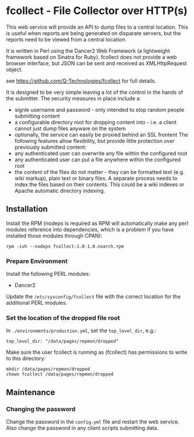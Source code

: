 # fcollect - File Collector over HTTP(s)

This web service will provide an API to dump files to a central location.  This is useful when reports are being generated on disparate servers, but the reports need to be viewed from a central location.                                                                    

It is written in Perl using the Dancer2 Web Framework (a lightweight framework based on Sinatra for Ruby).  fcollect does not provide a web browser interface, but JSON can be sent and received as XMLHttpRequest object.

see https://github.com/Q-Technologies/fcollect for full details.

It is designed to be very simple leaving a lot of the control in the hands of the submitter.  The security measures in place include a:
  * signle username and password - only intended to stop random people submitting content
  * a configurable directory root for dropping content into - i.e. a client cannot just dump files anyware on the system
  * optionally, the service can easily be proxied behind an SSL frontent
The following features allow flexibility, but provide little protection over previously submitted content:
  * any authenticated user can overwrite any file within the configured root
  * any authenticated user can put a file anywhere within the configured root
  * the content of the files do not matter - they can be formatted text (e.g. wiki markup), plain text or binary files.  A separate process needs to index the files based on their contents.  This could be a wiki indexes or Apache automatic directory indexing.

## Installation

Install the RPM (nodeps is required as RPM will automatically make any perl modules reference into dependencies, which is a problem if you have installed those modules through CPAN):

    rpm -ivh --nodeps fcollect-1.0-1.0.noarch.rpm

### Prepare Environment

Install the following PERL modules:
  * Dancer2

Update the `/etc/sysconfig/fcollect` file with the correct location for the additional PERL modules.

### Set the location of the dropped file root
In `./environments/production.yml`, set the `top_level_dir`, e.g.:

    top_level_dir: "/data/pages/repmon/dropped"

Make sure the user fcollect is running as (fcollect) has permissions to write to this directory:

    mkdir /data/pages/repmon/dropped
    chown fcollect /data/pages/repmon/dropped


## Maintenance
### Changing the password
Change the password in the `config.yml` file and restart the web service.  Also change the password in any client scripts submitting data.
